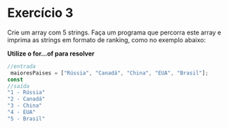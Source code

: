 # Exercício 3

Crie um array com 5 strings. Faça um programa que percorra este array e imprima as strings em formato de ranking, como no exemplo abaixo:


**Utilize o for...of para resolver**
```jsx
//entrada
 maioresPaises = ["Rússia", "Canadá", "China", "EUA", "Brasil"];
const
//saída
"1 - Rússia"
"2 - Canadá"
"3 - China"
"4 - EUA"
"5 - Brasil"
```
